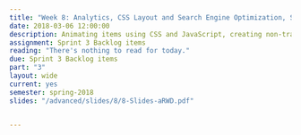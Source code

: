 ```yaml
---
title: "Week 8: Analytics, CSS Layout and Search Engine Optimization, Sprint #3"
date: 2018-03-06 12:00:00
description: Animating items using CSS and JavaScript, creating non-traditional layouts, Weekly Scrum, Help with deliverables related to Sprint 3, Jordan's Book Report on Thursday (Content Strategy for Mobile)
assignment: Sprint 3 Backlog items
reading: "There's nothing to read for today."
due: Sprint 3 Backlog items
part: "3"
layout: wide
current: yes
semester: spring-2018
slides: "/advanced/slides/8/8-Slides-aRWD.pdf"


---
```

